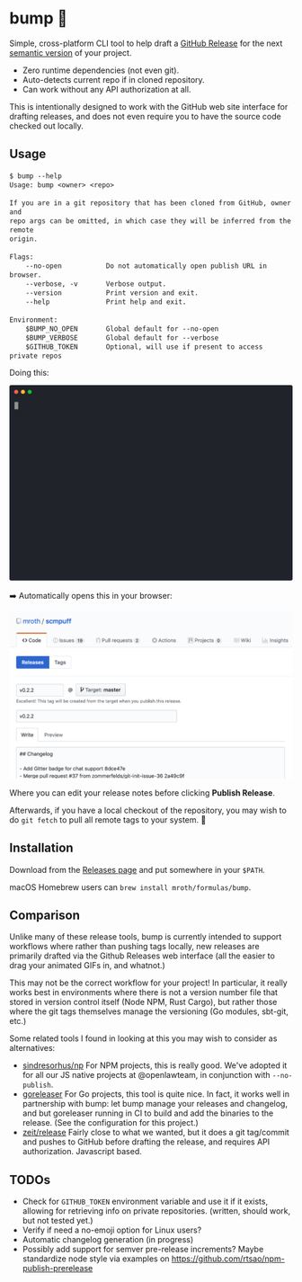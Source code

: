 # bump :sunflower:

Simple, cross-platform CLI tool to help draft a [GitHub Release] for the next
[semantic version] of your project.

- Zero runtime dependencies (not even git).
- Auto-detects current repo if in cloned repository.
- Can work without any API authorization at all.

This is intentionally designed to work with the GitHub web site interface for
drafting releases, and does not even require you to have the source code checked
out locally.

[GitHub Release]: https://help.github.com/en/articles/about-releases
[semantic version]: https://semver.org

## Usage

```
$ bump --help
Usage: bump <owner> <repo>

If you are in a git repository that has been cloned from GitHub, owner and
repo args can be omitted, in which case they will be inferred from the remote
origin.

Flags:
    --no-open           Do not automatically open publish URL in browser.
    --verbose, -v       Verbose output.
    --version           Print version and exit.
    --help              Print help and exit.

Environment:
    $BUMP_NO_OPEN       Global default for --no-open
    $BUMP_VERBOSE       Global default for --verbose
    $GITHUB_TOKEN       Optional, will use if present to access private repos
```

Doing this:

![animation](docs/demo.svg)

:arrow_right: Automatically opens this in your browser:

![release-page-ss](docs/release-draft.png)

Where you can edit your release notes before clicking **Publish Release**.

Afterwards, if you have a local checkout of the repository, you may wish to do `git
fetch` to pull all remote tags to your system. :eyes:

## Installation

Download from the [Releases page](https://github.com/mroth/bump/releases) and
put somewhere in your `$PATH`.

macOS Homebrew users can `brew install mroth/formulas/bump`.

## Comparison

Unlike many of these release tools, bump is currently intended to support
workflows where rather than pushing tags locally, new releases are primarily
drafted via the Github Releases web interface (all the easier to drag your
animated GIFs in, and whatnot.)

This may not be the correct workflow for your project! In particular, it really
works best in environments where there is not a version number file that stored
in version control itself (Node NPM, Rust Cargo), but rather those where the git
tags themselves manage the versioning (Go modules, sbt-git, etc.)

Some related tools I found in looking at this you may wish to consider as
alternatives:

- [sindresorhus/np] For NPM projects, this is really good. We've adopted it for
  all our JS native projects at @openlawteam, in conjunction with
  `--no-publish`.
- [goreleaser] For Go projects, this tool is quite nice. In fact, it works well
  in partnership with bump: let bump manage your releases and changelog, and but
  goreleaser running in CI to build and add the binaries to the release. (See
  the configuration for this project.)
- [zeit/release] Fairly close to what we wanted, but it does a git tag/commit
  and pushes to GitHub before drafting the release, and requires API
  authorization. Javascript based.

[sindresorhus/np]: https://github.com/sindresorhus/np
[goreleaser]: https://goreleaser.com
[zeit/release]: https://github.com/zeit/release

## TODOs

- Check for `GITHUB_TOKEN` environment variable and use it if it exists,
  allowing for retrieving info on private repositories. (written, should work,
  but not tested yet.)
- Verify if need a no-emoji option for Linux users?
- Automatic changelog generation (in progress)
- Possibly add support for semver pre-release increments? Maybe standardize node
  style via examples on https://github.com/rtsao/npm-publish-prerelease
